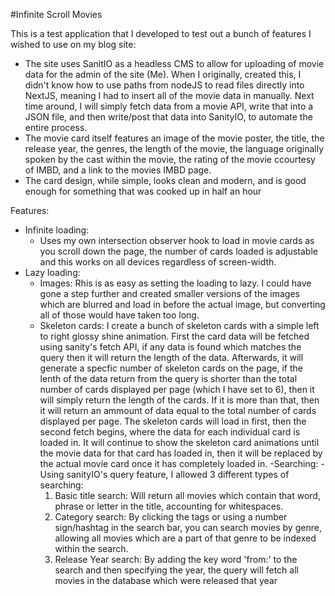 #Infinite Scroll Movies 

This is a test application that I developed to test out a bunch of features I wished to use on my blog site:
- The site uses SanitIO as a headless CMS to allow for uploading of movie data for the admin of the site (Me). When I originally, created
  this, I didn't know how to use paths from nodeJS to read files directly into NextJS, meaning I had to insert all of the movie data in
  manually. Next time around, I will simply fetch data from a movie API, write that into a JSON file, and then write/post that data into
  SanityIO, to automate the entire process.
- The movie card itself features an image of the movie poster, the title, the release year, the genres, the length of the movie, the
  language originally spoken by the cast within the movie, the rating of the movie ccourtesy of IMBD, and a link to the movies IMBD
  page.
- The card design, while simple, looks clean and modern, and is good enough for something that was cooked up in half an hour

Features:
- Infinite loading:
  - Uses my own intersection observer hook to load in movie cards as you scroll down the page, the number of cards loaded is adjustable
    and this works on all devices regardless of screen-width.
- Lazy loading:
  - Images: Rhis is as easy as setting the loading to lazy. I could have gone a step further and created smaller versions of the images
    which are blurred and load in before the actual image, but converting all of those would have taken too long.
  - Skeleton cards: I create a bunch of skeleton cards with a simple left to right glossy shine animation. First the card data will be
    fetched using sanity's fetch API, if any data is found which matches the query then it will return the length of the data. Afterwards,
    it will generate a specfic number of skeleton cards on the page, if the lenth of the data return from the query is shorter than the
    total number of cards displayed per page (which I have set to 6), then it will simply return the length of the cards. If it is more
    than that, then it will return an ammount of data equal to the total number of cards displayed per page. The skeleton cards will load
    in first, then the second fetch begins, where the data for each individual card is loaded in. It will continue to show the skeleton
    card animations until the movie data for that card has loaded in, then it will be replaced by the actual movie card once it has
    completely loaded in.
-Searching:
  -Using sanityIO's query feature, I allowed 3 different types of searching:
    1) Basic title search: Will return all movies which contain that word, phrase or letter in the title, accounting for whitespaces.
    2) Category search: By clicking the tags or using a number sign/hashtag in the search bar, you can search movies by genre, allowing
       all movies which are a part of that genre to be indexed within the search.
    3) Release Year search: By adding the key word 'from:' to the search and then specifying the year, the query will fetch all movies in
       the database which were released that year
  
